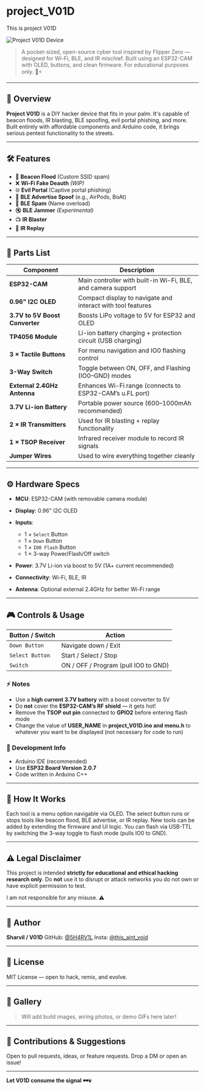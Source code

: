 # project_V01D
This is project V01D

![Project V01D Device](https://github.com/5H4RV1L/project_V01D/main/hardware/device.jpg)

> A pocket-sized, open-source cyber tool inspired by Flipper Zero — designed for Wi-Fi, BLE, and IR mischief. Built using an ESP32-CAM with OLED, buttons, and clean firmware. For educational purposes only. 🧠⚡

---

## 🚀 Overview

**Project V01D** is a DIY hacker device that fits in your palm. It's capable of beacon floods, IR blasting, BLE spoofing, evil portal phishing, and more. Built entirely with affordable components and Arduino code, it brings serious pentest functionality to the streets.

---

## 🛠 Features

* 📶 **Beacon Flood** (Custom SSID spam)
* ❌ **Wi-Fi Fake Deauth** *(WIP)*
* 🌐 **Evil Portal** (Captive portal phishing)
* 📡 **BLE Advertise Spoof** (e.g., AirPods, BoAt)
* 👻 **BLE Spam** (Name overload)
* 🔇 **BLE Jammer** *(Experimental)*
* 📺 **IR Blaster**
* 🔁 **IR Replay**

---

## 🧩 Parts List

| Component                      | Description                                                  |
| ------------------------------ | ------------------------------------------------------------ |
| **ESP32-CAM**                  | Main controller with built-in Wi-Fi, BLE, and camera support |
| **0.96" I2C OLED**             | Compact display to navigate and interact with tool features  |
| **3.7V to 5V Boost Converter** | Boosts LiPo voltage to 5V for ESP32 and OLED                 |
| **TP4056 Module**              | Li-ion battery charging + protection circuit (USB charging)  |
| **3 × Tactile Buttons**        | For menu navigation and IO0 flashing control                 |
| **3-Way Switch**               | Toggle between ON, OFF, and Flashing (IO0–GND) modes         |
| **External 2.4GHz Antenna**    | Enhances Wi-Fi range (connects to ESP32-CAM’s u.FL port)     |
| **3.7V Li-ion Battery**        | Portable power source (600–1000mAh recommended)              |
| **2 × IR Transmitters**        | Used for IR blasting + replay functionality                  |
| **1 × TSOP Receiver**          | Infrared receiver module to record IR signals                |
| **Jumper Wires**               | Used to wire everything together cleanly                     |

---

## ⚙️ Hardware Specs

* **MCU**: ESP32-CAM (with removable camera module)
* **Display**: 0.96" I2C OLED
* **Inputs**:

  * 1 × `Select` Button
  * 1 × `Down` Button
  * 1 × `IO0 Flash` Button
  * 1 × 3-way Power/Flash/Off switch
* **Power**: 3.7V Li-ion via boost to 5V (1A+ current recommended)
* **Connectivity**: Wi-Fi, BLE, IR
* **Antenna**: Optional external 2.4GHz for better Wi-Fi range

---

## 🎮 Controls & Usage

| Button / Switch | Action                               |
| --------------- | ------------------------------------ |
| `Down Button`   | Navigate down / Exit                 |
| `Select Button` | Start / Select / Stop                |
| `Switch`        | ON / OFF / Program (pull IO0 to GND) |

### ⚡ Notes

* Use a **high current 3.7V battery** with a boost converter to 5V
* Do **not** cover the **ESP32-CAM’s RF shield** — it gets hot!
* Remove the **TSOP out pin** connected to **GPIO2** before entering flash mode
* Change the value of **USER_NAME** in **project_V01D.ino and menu.h** to whatever you want to be displayed (not 
necessary for code to run)
### 🔧 Development Info

* Arduino IDE (recommended)
* Use **ESP32 Board Version 2.0.7**
* Code written in Arduino C++

---

## 🧠 How It Works

Each tool is a menu option navigable via OLED. The select button runs or stops tools like beacon flood, BLE advertise, or IR replay. New tools can be added by extending the firmware and UI logic. You can flash via USB-TTL by switching the 3-way toggle to flash mode (pulls IO0 to GND).

---

## ⚠️ Legal Disclaimer

This project is intended **strictly for educational and ethical hacking research only**. Do **not** use it to disrupt or attack networks you do not own or have explicit permission to test.

I am not responsible for any misuse. ⚠️

---

## 👤 Author

**Sharvil / V01D**
GitHub: [@5H4RV1L](https://github.com/5H4RV1L)
Insta: [@this\_aint\_void](https://instagram.com/this_aint_void)

---

## 📄 License

MIT License — open to hack, remix, and evolve.

---

## 📸 Gallery

> Will add build images, wiring photos, or demo GIFs here later!

---

## 💬 Contributions & Suggestions

Open to pull requests, ideas, or feature requests. Drop a DM or open an issue!

---

**Let V01D consume the signal 🕶️💀**
